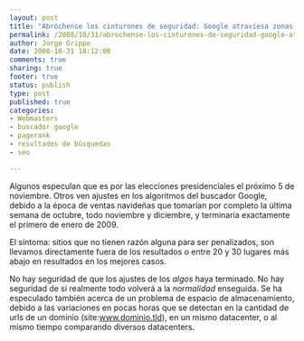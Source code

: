 ```yaml
--- 
layout: post
title: "Abróchense los cinturones de seguridad: Google atraviesa zonas de turbulencia"
permalink: /2008/10/31/abrochense-los-cinturones-de-seguridad-google-atraviesa-zonas-de-turbulencia/
author: Jorge Grippo
date: 2008-10-31 18:12:00
comments: true
sharing: true
footer: true
status: publish
type: post
published: true
categories: 
- Webmasters
- buscador google
- pagerank
- resultados de búsquedas
- seo

---
```

<!-- 64 -->
Algunos especulan que es por las elecciones presidenciales el próximo 5 de noviembre. Otros ven ajustes en los algoritmos del buscador Google, debido a la época de ventas navideñas que tomarían por completo la última semana de octubre, todo noviembre y diciembre, y terminaría exactamente el primero de enero de 2009.

El síntoma: sitios que no tienen razón alguna para ser penalizados, son llevamos directamente fuera de los resultados o entre 20 y 30 lugares más abajo en resultados en los mejores casos.

No hay seguridad de que los ajustes de los <span style="font-style:italic;">algos</span> haya terminado. No hay seguridad de si realmente todo volverá a la <span style="font-style:italic;">normalidad</span>  enseguida. Se ha especulado también acerca de un problema de espacio de almacenamiento, debido a las variaciones en pocas horas que se detectan en la cantidad de urls de un dominio (site:www.dominio.tld), en un mismo datacenter, o al mismo tiempo comparando diversos datacenters.

